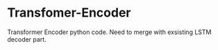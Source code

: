 # Transfomer-Encoder
Transformer Encoder python code. Need to merge with exsisting LSTM decoder part.
